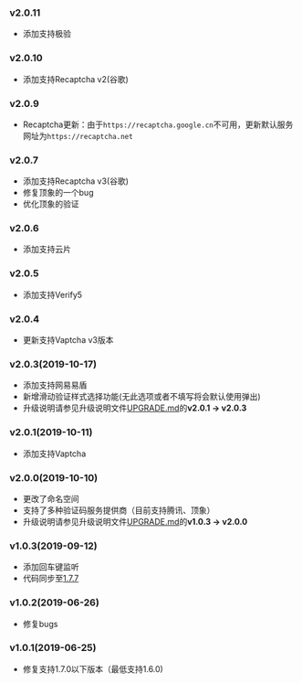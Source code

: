 ### v2.0.11
- 添加支持极验

### v2.0.10
- 添加支持Recaptcha v2(谷歌)

### v2.0.9
- Recaptcha更新：由于`https://recaptcha.google.cn`不可用，更新默认服务网址为`https://recaptcha.net`

### v2.0.7
- 添加支持Recaptcha v3(谷歌)
- 修复顶象的一个bug
- 优化顶象的验证

### v2.0.6
- 添加支持云片

### v2.0.5
- 添加支持Verify5

### v2.0.4
- 更新支持Vaptcha v3版本

### v2.0.3(2019-10-17)
- 添加支持网易易盾
- 新增滑动验证样式选择功能(无此选项或者不填写将会默认使用弹出)
- 升级说明请参见升级说明文件[UPGRADE.md](UPGRADE.md)的**v2.0.1 -> v2.0.3**

### v2.0.1(2019-10-11)
- 添加支持Vaptcha

### v2.0.0(2019-10-10)
- 更改了命名空间
- 支持了多种验证码服务提供商（目前支持腾讯、顶象）
- 升级说明请参见升级说明文件[UPGRADE.md](UPGRADE.md)的**v1.0.3 -> v2.0.0**

### v1.0.3(2019-09-12)
- 添加回车键监听
- 代码同步至[1.7.7](https://github.com/z-song/laravel-admin/tree/v1.7.7)

### v1.0.2(2019-06-26)
- 修复bugs

### v1.0.1(2019-06-25)
- 修复支持1.7.0以下版本（最低支持1.6.0)